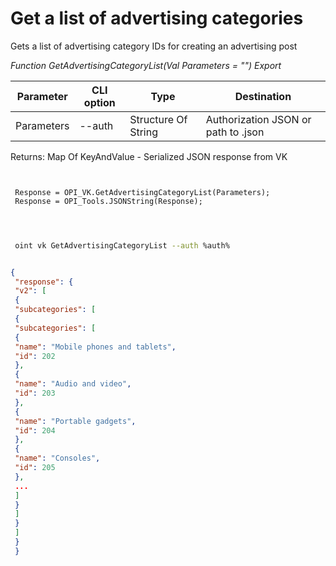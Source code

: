 ﻿---
sidebar_position: 4
---

# Get a list of advertising categories
 Gets a list of advertising category IDs for creating an advertising post


*Function GetAdvertisingCategoryList(Val Parameters = "") Export*

 | Parameter | CLI option | Type | Destination |
 |-|-|-|-|
 | Parameters | --auth | Structure Of String | Authorization JSON or path to .json |

 
 Returns: Map Of KeyAndValue - Serialized JSON response from VK

```bsl title="Code example"
	
 
 Response = OPI_VK.GetAdvertisingCategoryList(Parameters);
 Response = OPI_Tools.JSONString(Response);
 
	
```

```sh title="CLI command example"
 
 oint vk GetAdvertisingCategoryList --auth %auth%


```


```json title="Result"

{
 "response": {
 "v2": [
 {
 "subcategories": [
 {
 "subcategories": [
 {
 "name": "Mobile phones and tablets",
 "id": 202
 },
 {
 "name": "Audio and video",
 "id": 203
 },
 {
 "name": "Portable gadgets",
 "id": 204
 },
 {
 "name": "Consoles",
 "id": 205
 },
 ...
 ]
 }
 ]
 }
 ]
 }
 }

```
